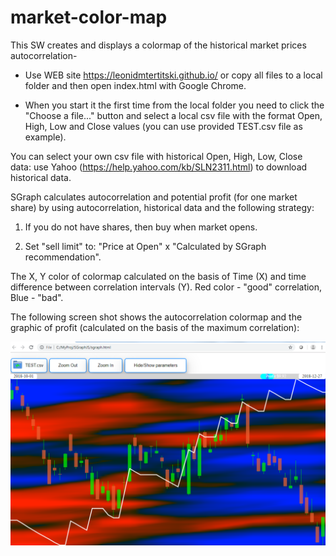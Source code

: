 # market-color-map
This SW creates and displays a colormap of the historical market prices autocorrelation-





* Use WEB site https://leonidmtertitski.github.io/ or copy all files to a local folder and then open index.html with Google Chrome.





* When you start it the first time from the local folder you need to click the "Choose a file..." button and select a local csv file with the format Open, High, Low and Close values (you can use provided TEST.csv file as example).





You can select your own csv file with historical Open, High, Low, Close data: use Yahoo (https://help.yahoo.com/kb/SLN2311.html) to download historical data.





SGraph calculates autocorrelation and potential profit (for one market share) by using autocorrelation, historical data and the following strategy: 

1. If you do not have shares, then buy when market opens. 

2. Set "sell limit" to: "Price at Open" x "Calculated by SGraph recommendation".





The X, Y color of colormap calculated on the basis of Time (X) and time difference between correlation intervals (Y). Red color - "good" correlation, Blue - "bad".





The following screen shot shows the autocorrelation colormap and the graphic of profit (calculated on the basis of the maximum correlation):



![Correlation colormap](/Market-Colormap.png?raw=true)
